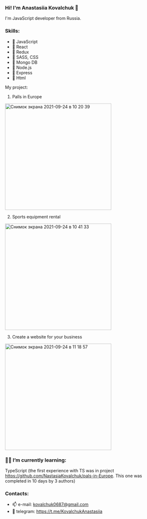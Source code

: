 ### Hi! I'm Anastasiia Kovalchuk 👋

I'm JavaScript developer from Russia.

### Skills:
- 🔹 JavaScript
- 🔸 React
- 🔹 Redux
- 🔸 SASS, CSS
- 🔹 Mongo DB
- 🔸 Node.js
- 🔹 Express
- 🔸 Html

My project:
1. Palls in Europe
<img width="350" alt="Снимок экрана 2021-09-24 в 10 20 39" src="https://user-images.githubusercontent.com/68367464/134634791-5d67ae5e-95f3-481f-bf68-be89910c886c.png">

2. Sports equipment rental
<img width="350" alt="Снимок экрана 2021-09-24 в 10 41 33" src="https://user-images.githubusercontent.com/68367464/134637467-9f200a55-8272-4ebb-ac00-07ec3d8fa30d.png">

3. Create a website for your business
<img width="350" alt="Снимок экрана 2021-09-24 в 11 18 57" src="https://user-images.githubusercontent.com/68367464/134642109-7d34c8d1-801c-4dfd-9237-bd918f9111cd.png">



### 👩‍💻 I’m currently learning:

TypeScript (the first experience with TS was in project https://github.com/NastasiaKovalchuk/pals-in-Europe. This one was completed in 10 days by 3 authors)


### Contacts:
- 📫 e-mail: kovalchuk0687@gmail.com
- 🔗 telegram: https://t.me/KovalchukAnastasiia


